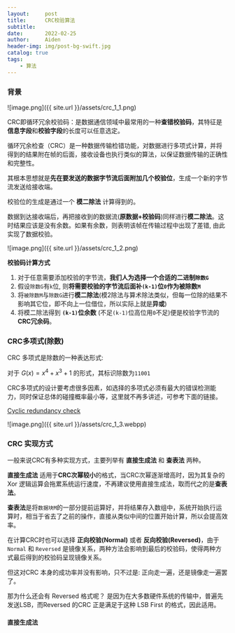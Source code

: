 ```yaml
---
layout:     post
title:      CRC校验算法
subtitle:   
date:       2022-02-25
author:     Aiden
header-img: img/post-bg-swift.jpg
catalog: true  
tags:
    - 算法
---
```


### 背景

![image.png]({{ site.url }}/assets/crc_1_1.png)

CRC即循环冗余校验码：是数据通信领域中最常用的一种**查错校验码**，其特征是**信息字段**和**校验字段**的长度可以任意选定。

循环冗余检查（CRC）是一种数据传输检错功能，对数据进行多项式计算，并将得到的结果附在帧的后面，接收设备也执行类似的算法，以保证数据传输的正确性和完整性。

其根本思想就是**先在要发送的数据字节流后面附加几个校验位**，生成一个新的字节流发送给接收端。

校验位的生成是通过一个 **模二除法** 计算得到的。

数据到达接收端后，再把接收到的数据流(**原数据+校验码**)同样进行**模二除法**。这时结果应该是没有余数。如果有余数，则表明该帧在传输过程中出现了差错, 由此实现了数据校验。

![image.png]({{ site.url }}/assets/crc_1_2.png)

**校验码计算方式**

1. 对于任意需要添加校验的字节流，**我们人为选择一个合适的二进制`除数G`**
2. 假设`除数G`有`k`位, 则**将需要校验的字节流后面补`(k-1)`位`0`作为被除数`M`**
3. 将`被除数M`与`除数G`进行**模二除法**(模2除法与算术除法类似，但每一位除的结果不影响其它位，即不向上一位借位，所以实际上就是**异或**)
4. 将模二除法得到 **`(k-1)`位余数** (不足`(k-1)`位高位用`0`不足)便是校验字节流的**CRC冗余码**。

### CRC多项式(除数)

CRC 多项式是除数的一种表达形式:

对于 $G(x)=x^{4}+x^{3}+1$ 的形式，其标识除数为`11001`

CRC多项式的设计要考虑很多因素，如选择的多项式必须有最大的错误检测能力，同时保证总体的碰撞概率最小等，这里就不再多讲述，可参考下面的链接。

[Cyclic redundancy check](https://en.wikipedia.org/wiki/Cyclic_redundancy_check)

![image.png]({{ site.url }}/assets/crc_1_3.webpp)

### CRC 实现方式

一般来说CRC有多种实现方式，主要列举有 **直接生成法** 和 **查表法** 两种。

**直接生成法** 适用于**CRC次幂较小**的格式，当CRC次幂逐渐增高时，因为其复杂的 Xor 逻辑运算会拖累系统运行速度，不再建议使用直接生成法，取而代之的是**查表法**。

**查表法**是将`数据块M`的一部分提前运算好，并将结果存入数组中，系统开始执行运算时，相当于省去了之前的操作，直接从类似中间的位置开始计算，所以会提高效率。

在计算CRC时也可以选择 **正向校验(Normal)** 或者 **反向校验(Reversed)**，由于 `Normal` 和 `Reversed` 是镜像关系，两种方法会影响到最后的校验码，使得两种方式最后得到的校验码呈现镜像关系。 

但这对CRC 本身的成功率并没有影响，只不过是: 正向走一遍，还是镜像走一遍罢了。

那为什么还会有 Reversed 格式呢？ 是因为在大多数硬件系统的传输中，普遍先发送LSB，而Reversed 的CRC 正是满足于这种 LSB First 的格式，因此适用。

#### 直接生成法


